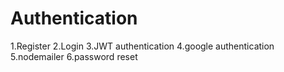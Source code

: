 # Authentication 
1.Register
2.Login
3.JWT authentication
4.google authentication
5.nodemailer
6.password reset
